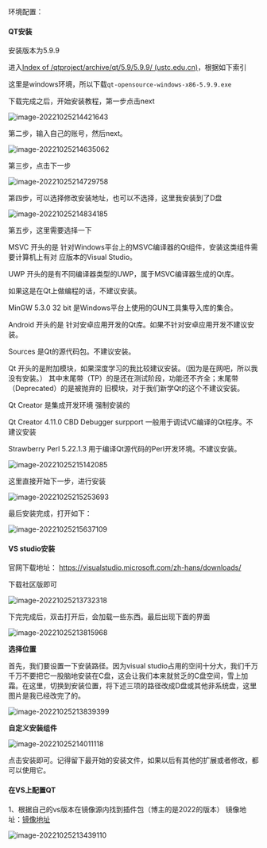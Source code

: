 环境配置：

#### QT安装

安装版本为5.9.9

进入[Index of /qtproject/archive/qt/5.9/5.9.9/ (ustc.edu.cn)](http://mirrors.ustc.edu.cn/qtproject/archive/qt/5.9/5.9.9/)，根据如下索引

这里是windows环境，所以下载`qt-opensource-windows-x86-5.9.9.exe`

下载完成之后，开始安装教程，第一步点击next

![image-20221025214421643](img/image-20221025214421643.png)

第二步，输入自己的账号，然后next。

![image-20221025214635062](img/image-20221025214635062.png)

第三步，点击下一步

![image-20221025214729758](img/image-20221025214729758.png)

第四步，可以选择修改安装地址，也可以不选择，这里我安装到了D盘

![image-20221025214834185](img/image-20221025214834185.png)

第五步，这里需要选择一下

MSVC  开头的是  针对Windows平台上的MSVC编译器的Qt组件，安装这类组件需要计算机上有对               应版本的Visual Studio。

UWP  开头的是有不同编译器类型的UWP，属于MSVC编译器生成的Qt库。

如果这是在Qt上做编程的话，不建议安装。

MinGW 5.3.0 32 bit  是Windows平台上使用的GUN工具集导入库的集合。

Android  开头的是 针对安卓应用开发的Qt库。如果不针对安卓应用开发不建议安装。

Sources 是Qt的源代码包。不建议安装。

Qt  开头的是附加模块，如果深度学习的我比较建议安装。（因为是在网吧，所以我没有安装。）        其中末尾带（TP）的是还在测试阶段，功能还不齐全；末尾带（Deprecated）的是被抛弃的          旧模块，对于我们新学Qt的这个不建议安装。

Qt Creator 是集成开发环境  强制安装的

Qt Creator 4.11.0 CBD Debugger surpport  一般用于调试VC编译的Qt程序。不建议安装

Strawberry Perl 5.22.1.3 用于编译Qt源代码的Perl开发环境。不建议安装。

![image-20221025215142085](img/image-20221025215142085.png)

这里直接开始下一步，进行安装

![image-20221025215253693](img/image-20221025215253693.png)

最后安装完成，打开如下：

![image-20221025215637109](img/image-20221025215637109.png)



#### VS studio安装

官网下载地址：
https://visualstudio.microsoft.com/zh-hans/downloads/

下载社区版即可

![image-20221025213732318](img/image-20221025213732318.png)

下完完成后，双击打开后，会加载一些东西。最后出现下面的界面

![image-20221025213815968](img/image-20221025213815968.png)

**选择位置**

首先，我们要设置一下安装路径。因为visual studio占用的空间十分大，我们千万千万不要把它一股脑地安装在C盘，这会让我们本来就贫乏的C盘空间，雪上加霜。在这里，切换到安装位置，将下述三项的路径改成D盘或其他非系统盘，这里图片是我已经改完了的。

![image-20221025213839399](img/image-20221025213839399.png)

**自定义安装组件**

![image-20221025214011118](img/image-20221025214011118.png)

点击安装即可。记得留下最开始的安装文件，如果以后有其他的扩展或者修改，都可以使用它。

#### 在VS上配置QT

1、根据自己的vs版本在镜像源内找到插件包（博主的是2022的版本）
镜像地址：[镜像地址](http://mirrors.ustc.edu.cn/qtproject/official_releases/vsaddin/)

![image-20221025213439110](img/image-20221025213439110.png)

